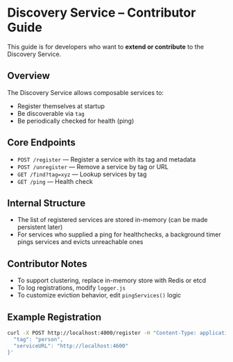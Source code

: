 # Discovery Service – Contributor Guide

This guide is for developers who want to **extend or contribute** to the Discovery Service.

## Overview

The Discovery Service allows composable services to:
- Register themselves at startup
- Be discoverable via `tag`
- Be periodically checked for health (ping)

## Core Endpoints

- `POST /register` — Register a service with its tag and metadata
- `POST /unregister` — Remove a service by tag or URL
- `GET /find?tag=xyz` — Lookup services by tag
- `GET /ping` — Health check

## Internal Structure

- The list of registered services are stored in-memory (can be made persistent later)
- For services who supplied a ping for healthchecks, a background timer pings services and evicts unreachable ones

## Contributor Notes

- To support clustering, replace in-memory store with Redis or etcd
- To log registrations, modify `logger.js`
- To customize eviction behavior, edit `pingServices()` logic

## Example Registration

```bash
curl -X POST http://localhost:4000/register -H "Content-Type: application/json" -d '{
  "tag": "person",
  "serviceURL": "http://localhost:4600"
}'
```
